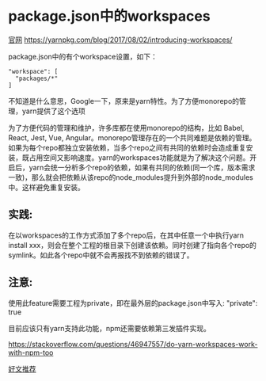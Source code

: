 # package.json中的workspaces

[官网](https://yarnpkg.com/lang/en/docs/workspaces/)
https://yarnpkg.com/blog/2017/08/02/introducing-workspaces/

package.json中的有个workspace设置，如下：
```
"workspace": [
  "packages/*"
]
```

不知道是什么意思，Google一下，原来是yarn特性。为了方便monorepo的管理，yarn提供了这个选项

为了方便代码的管理和维护，许多库都在使用monorepo的结构，比如 Babel, React, Jest, Vue, Angular。monorepo管理存在的一个共同难题是依赖的管理。如果为每个repo都独立安装依赖，当多个repo之间有共同的依赖时会造成重复安装，既占用空间又影响速度。yarn的workspaces功能就是为了解决这个问题。开启后，yarn会统一分析多个repo的依赖，如果有共同的依赖(同一个库，版本需求一致)，那么就会把依赖从该repo的node_modules提升到外部的node_modules中。这样避免重复安装。

## 实践:
在以workspaces的工作方式添加了多个repo后，在其中任意一个中执行yarn install xxx，则会在整个工程的根目录下创建该依赖。同时创建了指向各个repo的symlink。如此各个repo中就不会再报找不到依赖的错误了。

## 注意:
使用此feature需要工程为private，即在最外层的package.json中写入: "private": true

目前应该只有yarn支持此功能，npm还需要依赖第三发插件实现。

https://stackoverflow.com/questions/46947557/do-yarn-workspaces-work-with-npm-too

[好文推荐](https://juejin.im/post/5d583231e51d45620541039e#heading-23)

